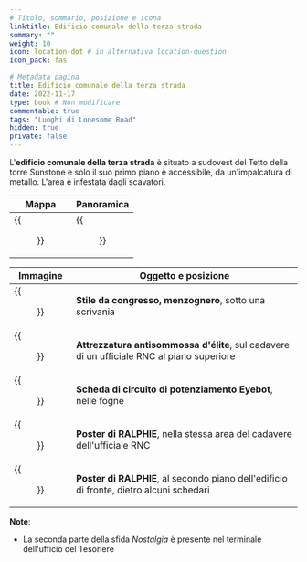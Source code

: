 ```yaml
---
# Titolo, sommario, posizione e icona
linktitle: Edificio comunale della terza strada
summary: ""
weight: 10
icon: location-dot # in alternativa location-question
icon_pack: fas

# Metadata pagina
title: Edificio comunale della terza strada
date: 2022-11-17
type: book # Non modificare
commentable: true
tags: "Luoghi di Lonesome Road"
hidden: true
private: false
---
```


<div class="fnv">

L'**edificio comunale della terza strada** è situato a sudovest del Tetto della torre Sunstone e solo il suo primo piano è accessibile, da un'impalcatura di metallo. L'area è infestata dagli scavatori.

| Mappa | Panoramica |
| ----- | ---------- |
| {{<figure src="fnv/Third_SMP_loc.webp">}}      |  {{<figure src="fnv/Third_Street_Municipal_Building.webp">}}          | 

| Immagine                                    | Oggetto e posizione                                                                        |
| ------------------------------------------- | ------------------------------------------------------------------------------------------ |
| {{<figure src="fnv/3rd_Street_Municipal_building_LCS.webp">}} | **Stile da congresso, menzognero**, sotto una scrivania                                    |
| {{<figure src="fnv/NCR_riot_control_Elite_riot_gear.webp">}}  | **Attrezzatura antisommossa d'élite**, sul cadavere di un ufficiale RNC al piano superiore |
| {{<figure src="fnv/Municipal_sewers.webp">}}                  | **Scheda di circuito di potenziamento Eyebot**, nelle fogne                                |
| {{<figure src="fnv/Ralphie_poster_Municipal_Building.webp">}} | **Poster di RALPHIE**, nella stessa area del cadavere dell'ufficiale RNC                   |
| {{<figure src="fnv/Ralphie_poster_MB_filing_cabinets.webp">}} | **Poster di RALPHIE**, al secondo piano dell'edificio di fronte, dietro alcuni schedari                                                                                           |


**Note**:
- La seconda parte della sfida _Nostalgia_ è presente nel terminale dell'ufficio del Tesoriere


</div>
